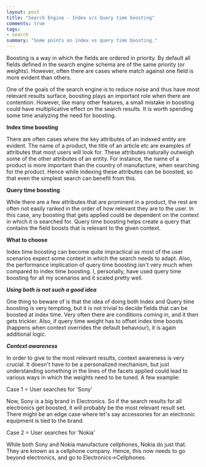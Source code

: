 ```yaml
--- 
layout: post
title: "Search Engine - Index v/s Query time boosting"
comments: true
tags:
- search
summary: "Some points on index vs query time boosting."
---
```


Boosting is a way in which the fields are ordered in priority. By default all fields defined in the search engine schema are of the same priority (or weights). However, often there are cases where match against one field is more evident than others.

One of the goals of the search engine is to reduce noise and thus have most relevant results surface, boosting plays an important role when there are contention. However, like many other features, a small mistake in boosting could have multiplicative effect on the search results. It is worth spending some time analyzing the need for boosting.

**Index time boosting**

There are often cases where the key attributes of an indexed entity are evident. The name of a product, the title of an article etc are examples of attributes that most users will look for. These attributes naturally outweigh some of the other attributes of an entity. For instance, the name of a product is more important than the country of manufacture, when searching for the product. Hence while indexing these attributes can be boosted, so that even the simplest search can benefit from this.

**Query time boosting**

While there are a few attributes that are prominent in a product, the rest are often not easily ranked in the order of how relevant they are to the user. In this case, any boosting that gets applied could be dependent on the context in which it is searched for. Query time boosting helps create a query that contains the field boosts that is relevant to the given context.

**What to choose**

Index time boosting can become quite impractical as most of the user scenarios expect some context in which the search needs to adapt. Also, the performance implication of query time boosting isn't very much when compared to index time boosting. I, personally, have used query time boosting for all my scenarios and it scaled pretty well.

**_Using both is not such a good idea_**

One thing to beware of is that the idea of doing both Index and Query time boosting is very tempting, but it is not trivial to decide fields that can be boosted at index time. Very often there are conditions coming in, and it then gets trickier. Also, if query time weight has to offset index time boosts (happens when context overrides the default behaviour), it is again additional logic.

**_Context awareness_**

In order to give to the most relevant results, context awareness is very crucial. It doesn't have to be a personalized mechanism, but just
understanding something in the lines of the facets applied could lead to various ways in which the weights need to be tuned. A few example:

Case 1 = User searches for 'Sony'

Now, Sony is a big brand in Electronics. So if the search results for all electronics get boosted, it will probably be the most relevant result set. There might be an edge case where let's say accessories for an electronic equipment is tied to the brand.

Case 2 = User searches for 'Nokia'

While both Sony and Nokia manufacture cellphones, Nokia do just that. They are known as a cellphone company. Hence, this now needs to go beyond electronics, and go to Electronics->Cellphones.